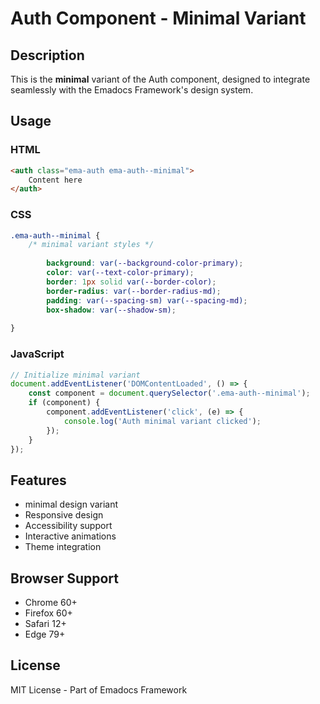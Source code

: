 # Auth Component - Minimal Variant

## Description
This is the **minimal** variant of the Auth component, designed to integrate seamlessly with the Emadocs Framework's design system.

## Usage

### HTML
```html
<auth class="ema-auth ema-auth--minimal">
    Content here
</auth>
```

### CSS
```css
.ema-auth--minimal {
    /* minimal variant styles */
    
        background: var(--background-color-primary);
        color: var(--text-color-primary);
        border: 1px solid var(--border-color);
        border-radius: var(--border-radius-md);
        padding: var(--spacing-sm) var(--spacing-md);
        box-shadow: var(--shadow-sm);
    
}
```

### JavaScript
```javascript
// Initialize minimal variant
document.addEventListener('DOMContentLoaded', () => {
    const component = document.querySelector('.ema-auth--minimal');
    if (component) {
        component.addEventListener('click', (e) => {
            console.log('Auth minimal variant clicked');
        });
    }
});
```

## Features
- minimal design variant
- Responsive design
- Accessibility support
- Interactive animations
- Theme integration

## Browser Support
- Chrome 60+
- Firefox 60+
- Safari 12+
- Edge 79+

## License
MIT License - Part of Emadocs Framework
